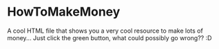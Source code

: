 # HowToMakeMoney
A cool HTML file that shows you a very cool resource to make lots of money...
Just click the green button, what could possibly go wrong?? :D
